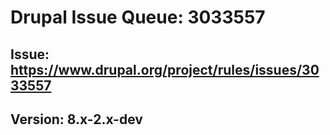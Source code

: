 # Drupal Issue Queue: 3033557

## Issue: https://www.drupal.org/project/rules/issues/3033557

## Version: 8.x-2.x-dev
